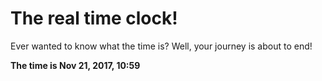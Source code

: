 # The real time clock!

Ever wanted to know what the time is? Well, your journey is about to end!

**The time is Nov 21, 2017, 10:59**